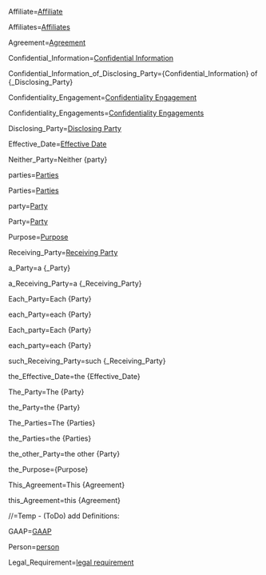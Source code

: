 Affiliate=<a href="#Def.Affiliate.Sec" class="definedterm">Affiliate</a>

Affiliates=<a href="#Def.Affiliate.Sec" class="definedterm">Affiliates</a>

Agreement=<a href="#Def.Agreement.Sec" class="definedterm">Agreement</a>

Confidential_Information=<a href="#Def.Confidential_Information.Sec" class="definedterm">Confidential Information</a>

Confidential_Information_of_Disclosing_Party={Confidential_Information} of {_Disclosing_Party}

Confidentiality_Engagement=<a href="#Def.Confidentiality_Engagement.Sec" span class="definedterm">Confidentiality Engagement</a>

Confidentiality_Engagements=<a href="#Def.Confidentiality_Engagement.Sec" span class="definedterm">Confidentiality Engagements</a>

Disclosing_Party=<a href="#Def.Disclosing_Party.Sec" class="definedterm">Disclosing Party</a>

Effective_Date=<a href="#Def.Effective_Date.Sec" class="definedterm">Effective Date</a>

Neither_Party=Neither {party}

parties=<a href="#Def.Party.Sec" class="definedterm">Parties</a>

Parties=<a href="#Def.Party.Sec" class="definedterm">Parties</a>

party=<a href="#Def.Party.Sec"  class="definedterm">Party</a>

Party=<a href="#Def.Party.Sec" class="definedterm">Party</a>

Purpose=<a href="#Def.Purpose.Sec" class="definedterm">Purpose</a>

Receiving_Party=<a href="#Def.Receiving_Party.Sec" class="definedterm">Receiving Party</a>

a_Party=a {_Party}

a_Receiving_Party=a {_Receiving_Party}

Each_Party=Each {Party}

each_Party=each {Party}

Each_party=Each {Party}

each_party=each {Party}

such_Receiving_Party=such {_Receiving_Party}

the_Effective_Date=the {Effective_Date}

The_Party=The {Party}

the_Party=the {Party}

The_Parties=The {Parties}

the_Parties=the {Parties}

the_other_Party=the other {Party}

the_Purpose={Purpose}

This_Agreement=This {Agreement}

this_Agreement=this {Agreement}
  
//=Temp - (ToDo) add Definitions:

GAAP=<a href="#." class="definedterm">GAAP</a>

Person=<a href="#." class="definedterm">person</a>

Legal_Requirement=<a href="#." class="definedterm">legal requirement</a>